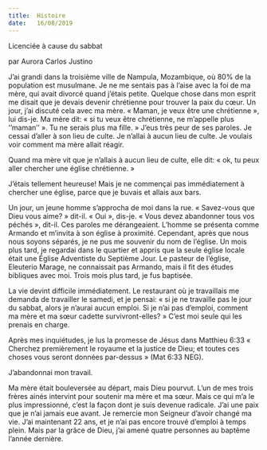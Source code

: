 ```yaml
---
title:  Histoire
date:   16/08/2019
---
```




Licenciée à cause du sabbat

par Aurora Carlos Justino

J’ai grandi dans la troisième ville de Nampula, Mozambique, où 80% de la population est musulmane. Je ne me sentais pas à l’aise avec la foi de ma mère, qui avait divorcé quand j’étais petite. Quelque chose dans mon esprit me disait que je devais devenir chrétienne pour trouver la paix du cœur. Un jour, j’ai discuté cela avec ma mère. « Maman, je veux être une chrétienne », lui dis-je. Ma mère dit: « si tu veux être chrétienne, ne m’appelle plus ‘’maman’’ ». Tu ne serais plus ma fille. » J’eus très peur de ses paroles. Je cessai d’aller à son lieu de culte. Je n’allai à aucun lieu de culte. Je voulais voir comment ma mère allait réagir.

Quand ma mère vit que je n’allais à aucun lieu de culte, elle dit: « ok, tu peux aller chercher une église chrétienne. »

J’étais tellement heureuse! Mais je ne commençai pas immédiatement à chercher une église, parce que je buvais et allais aux bars.

Un jour, un jeune homme s’approcha de moi dans la rue. « Savez-vous que Dieu vous aime? » dit-il. « Oui », dis-je. « Vous devez abandonner tous vos péchés », dit-il. Ces paroles me dérangeaient. L’homme se présenta comme Armando et m’invita à son église à proximité. Cependant, après que nous nous soyons séparés, je ne pus me souvenir du nom de l’église. Un mois plus tard, je regardai dans le quartier et appris que la seule église locale était une Église Adventiste du Septième Jour. Le pasteur de l’église, Eleuterio Marage, ne connaissait pas Armando, mais il fit des études bibliques avec moi. Trois mois plus tard, je fus baptisée.

La vie devint difficile immédiatement. Le restaurant où je travaillais me demanda de travailler le samedi, et je pensai: « si je ne travaille pas le jour du sabbat, alors je n’aurai aucun emploi. Si je n’ai pas d’emploi, comment ma mère et ma sœur cadette survivront-elles? » C’est moi seule qui les prenais en charge.

Après mes inquiétudes, je lus la promesse de Jésus dans Matthieu 6:33 « Cherchez premièrement le royaume et la justice de Dieu; et toutes ces choses vous seront données par-dessus » (Mat 6:33 NEG).

J’abandonnai mon travail.

Ma mère était bouleversée au départ, mais Dieu pourvut. L’un de mes trois frères ainés intervint pour soutenir ma mère et ma sœur. Mais ce qui m’a le plus impressionné, c’est la façon dont je suis devenue radicale. J’ai une paix que je n’ai jamais eue avant. Je remercie mon Seigneur d’avoir changé ma vie. J’ai maintenant 22 ans, et je n’ai pas encore trouvé d’emploi à temps plein. Mais par la grâce de Dieu, j’ai amené quatre personnes au baptême l’année dernière.
